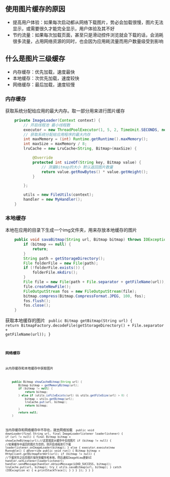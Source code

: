 ## 使用图片缓存的原因
* 提高用户体验：如果每次启动都从网络下载图片，势必会加载很慢，图片无法显示，或需要很久才能完全显示，用户体验及其不好
* 节约流量：如果每次加载页面，甚至只是滑动控件浏览就会下载的话，会消耗很多流量，占用网络资源的同时，也会因为应用耗流量而用户数量级受到影响

## 什么是图片三级缓存
* 内存缓存：优先加载，速度最快
* 本地缓存：次优先加载，速度较快
* 网络缓存：最后加载，速度较慢

### 内存缓存
获取系统分配给应用的最大内存。取一部分用来进行图片缓存
```java
    private ImageLoader(Context context) {
        // 开启线程池 最小线程数
        executor = new ThreadPoolExecutor(1, 5, 2, TimeUnit.SECONDS, new LinkedBlockingDeque<Runnable>());
        // 获取系统分配给应用程序的最大内存
        int maxMemory = (int) Runtime.getRuntime().maxMemory();
        int maxSize = maxMemory / 8;
        lruCache = new LruCache<String, Bitmap>(maxSize) {

            @Override
            protected int sizeOf(String key, Bitmap value) {
                // 测量Bitmap的大小 默认返回图片数量
                return value.getRowBytes() * value.getHeight();
            }

        };

        utils = new FileUtils(context);
        handler = new MyHandler();
    }
```

### 本地缓存
本地在应用的目录下生成一个img文件夹，用来存放本地缓存的图片
```java
    public void savaBitmap(String url, Bitmap bitmap) throws IOException {
        if (bitmap == null) {
            return;
        }
        String path = getStorageDirectory();
        File folderFile = new File(path);
        if (!folderFile.exists()) {
            folderFile.mkdirs();
        }
        File file = new File(path + File.separator + getFileName(url));
        file.createNewFile();
        FileOutputStream fos = new FileOutputStream(file);
        bitmap.compress(Bitmap.CompressFormat.JPEG, 100, fos);
        fos.flush();
        fos.close();
    }
```
获取本地缓存的图片
<code>
    public Bitmap getBitmap(String url) {
        return BitmapFactory.decodeFile(getStorageDirectory() + File.separator + getFileName(url));
    }
<code/>

### 网络缓存
从内存缓存和本地缓存中获取图片
```java
    public Bitmap showCacheBitmap(String url) {
        Bitmap bitmap = getMemoryBitmap(url);
        if (bitmap != null) {
            return bitmap;
        } else if (utils.isFileExists(url) && utils.getFileSize(url) > 0) {
            bitmap = utils.getBitmap(url);
            lruCache.put(url, bitmap);
            return bitmap;
        }
        return null;
    }
```
当内存缓存和网络缓存中不存在，就去网络加载
<code>
    public void downLoader(final String url, final ImageLoaderlistener loaderlistener) {
        if (url != null) {
            final Bitmap bitmap = showCacheBitmap(url);//这里就是从缓存中去找图片
            if (bitmap != null) {                     //如果缓存中返回的图片为空的，则开启线程进行下载
                loaderlistener.onImageLoader(bitmap);
            } else {
                executor.execute(new Runnable() {
                    @Override
                    public void run() {
                        Bitmap bitmap = HttpClient.getBitmapFormUrl(url);
                        if (bitmap != null) {                      //下载完毕之后将图片保存到缓存和本地，然后通知ImageView更新UI
                            handler.setListener(loaderlistener);
                            handler.sendMessage(handler.obtainMessage(LOAD_SUCCESS, bitmap));
                            lruCache.put(url, bitmap);
                            try {
                                utils.savaBitmap(url, bitmap);
                            } catch (IOException e) {
                                e.printStackTrace();
                            }
                        }
                    }
                });
            }
        }
    }
<code/>
